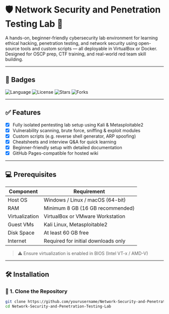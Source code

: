 # 🛡️ Network Security and Penetration Testing Lab 🧪

A hands-on, beginner-friendly cybersecurity lab environment for learning ethical hacking, penetration testing, and network security using open-source tools and custom scripts — all deployable in VirtualBox or Docker. Designed for OSCP prep, CTF training, and real-world red team skill building.

---

## 🚀 Badges

![Language](https://img.shields.io/badge/language-bash%2Fpython-green)
![License](https://img.shields.io/badge/license-MIT-blue.svg)
![Stars](https://img.shields.io/github/stars/yourusername/projectname?style=social)
![Forks](https://img.shields.io/github/forks/yourusername/projectname?style=social)

---

## ✅ Features

- [x] Fully isolated pentesting lab setup using Kali & Metasploitable2
- [x] Vulnerability scanning, brute force, sniffing & exploit modules
- [x] Custom scripts (e.g. reverse shell generator, ARP spoofing)
- [x] Cheatsheets and interview Q&A for quick learning
- [x] Beginner-friendly setup with detailed documentation
- [x] GitHub Pages-compatible for hosted wiki

---

## 💻 Prerequisites

| Component        | Requirement                            |
|------------------|-----------------------------------------|
| Host OS          | Windows / Linux / macOS (64-bit)       |
| RAM              | Minimum 8 GB (16 GB recommended)       |
| Virtualization   | VirtualBox or VMware Workstation        |
| Guest VMs        | Kali Linux, Metasploitable2             |
| Disk Space       | At least 60 GB free                    |
| Internet         | Required for initial downloads only     |

> ⚠️ Ensure virtualization is enabled in BIOS (Intel VT-x / AMD-V)

---

## 🛠️ Installation

### 🔧 1. Clone the Repository

```bash
git clone https://github.com/yourusername/Network-Security-and-Penetration-Testing-Lab.git
cd Network-Security-and-Penetration-Testing-Lab
